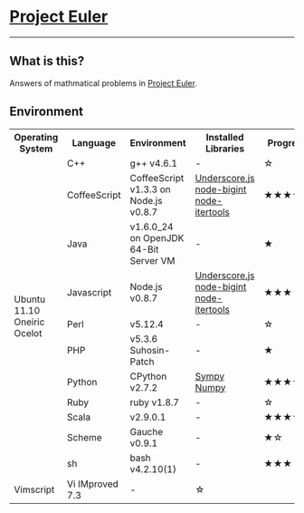 # [Project Euler](http://projecteuler.net)

---
## What is this?
Answers of mathmatical problems in [Project Euler](http://projecteuler.net).

## Environment
<table>
  <tr>
    <th>Operating System</th>
    <th>Language</th>
    <th>Environment</th>
    <th>Installed Libraries</th>
    <th>Progress</th>
  </tr>
  <tr>
    <td rowspan="11">Ubuntu 11.10<br>Oneiric Ocelot</td>
    <td>C++</td>
    <td>g++ v4.6.1</td>
    <td>-</td>
    <td>☆</td>
  </tr>
  <tr>
    <td>CoffeeScript</td>
    <td>CoffeeScript v1.3.3 on Node.js v0.8.7</td>
    <td>
        <a href="http://underscorejs.org">Underscore.js</a><br>
        <a href="http://github.com/substack/node-bigint">node-bigint</a><br>
        <a href="https://github.com/thegoleffect/node-itertools">node-itertools</a>
    </td>
    <td>★★★★☆</td>
  </tr>
  <tr>
    <td>Java</td>
    <td>v1.6.0_24 on OpenJDK 64-Bit Server VM</td>
    <td>-</td>
    <td>★</td>
  </tr>
  <tr>
    <td>Javascript</td>
    <td>Node.js v0.8.7</td>
    <td>
        <a href="http://underscorejs.org">Underscore.js</a><br>
        <a href="http://github.com/substack/node-bigint">node-bigint</a><br>
        <a href="https://github.com/thegoleffect/node-itertools">node-itertools</a>
    </td>
    <td>★★★</td>
  </tr>
  <tr>
    <td>Perl</td>
    <td>v5.12.4</td>
    <td>-</td>
    <td>☆</td>
  </tr>
  <tr>
    <td>PHP</td>
    <td>v5.3.6 Suhosin-Patch</td>
    <td>-</td>
    <td>★</td>
  </tr>
  <tr>
    <td>Python</td>
    <td>CPython v2.7.2</td>
    <td>
        <a href="http://sympy.org">Sympy</a><br>
        <a href="http://numpy.scipy.org">Numpy</a>
    </td>
    <td>★★★★☆</td>
  </tr>
  <tr>
    <td>Ruby</td>
    <td>ruby v1.8.7</td>
    <td>-</td>
    <td>☆</td>
  </tr>
  <tr>
    <td>Scala</td>
    <td>v2.9.0.1</td>
    <td>-</td>
    <td>★★★★☆</td>
  </tr>
  <tr>
    <td>Scheme</td>
    <td>Gauche v0.9.1</td>
    <td>-</td>
    <td>★☆</td>
  </tr>
  <tr>
    <td>sh</td>
    <td>bash v4.2.10(1)</td>
    <td>-</td>
    <td>★★★</td>
  </tr>
  <tr>
    <td>Vimscript</td>
    <td>Vi IMproved 7.3</td>
    <td>-</td>
    <td>☆</td>
  </tr>
</table>
